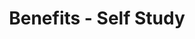 ---
title: Benefits - Self Study

components:
- component_name: tabBar
  tabBarItems:
  - img_src: "assets/img/random-img3.svg"
    label: Educators
    url: benefits-educators
    status: inactive

  - img_src: "assets/img/hero-test.svg"
    label: Self-study
    url: benefits-self-study
    status: active
    
- component_name: hero
  supertitle: Benefits for Self Study
  title: A better way to practice and assess
  hero_img: "assets/img/hero/benefits-hero.svg"
    
- component_name: preFooter
---